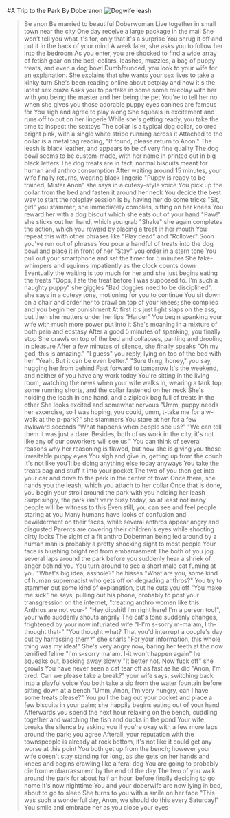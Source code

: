 #A Trip to the Park
By Doberanon
![Dogwife leash](https://static1.e621.net/data/b7/83/b78340d7194be1e7b9e138fe8ffbec54.jpg)

>Be anon
>Be married to beautiful Doberwoman
>Live together in small town near the city
>One day receive a large package in the mail
>She won't tell you what it's for, only that it's a surprise
>You shrug it off and put it in the back of your mind
>A week later, she asks you to follow her into the bedroom
>As you enter, you are shocked to find a wide array of fetish gear on the bed; collars, leashes, muzzles, a bag of puppy treats, and even a dog bowl
>Dumbfounded, you look to your wife for an explanation.
>She explains that she wants your sex lives to take a kinky turn
>She's been reading online about petplay and how it's the latest sex craze
>Asks you to partake in some some roleplay with her with you being the master and her being the pet
>You're to tell her no when she gives you those adorable puppy eyes canines are famous for
>You sigh and agree to play along
>She squeals in excitement and runs off to put on her lingerie
>While she's getting ready, you take the time to inspect the sextoys
>The collar is a typical dog collar, colored bright pink, with a single white stripe running across it
>Attached to the collar is a metal tag reading, "If found, please return to Anon."
>The leash is black leather, and appears to be of very fine quality
>The dog bowl seems to be custom-made, with her name in printed out in big black letters
>The dog treats are in fact, normal biscuits meant for human and anthro consumption
>After waiting around 15 minutes, your wife finally returns, wearing black lingerie
>"Puppy is ready to be trained, Mister Anon" she says in a cutesy-style voice
>You pick up the collar from the bed and fasten it around her neck
>You decide the best way to start the roleplay session is by having her do some tricks
>"Sit, girl" you stammer; she immediately complies, sitting on her knees
>You reward her with a dog biscuit which she eats out of your hand
>"Paw!" she sticks out her hand, which you grab
>"Shake" she again completes the action, which you reward by placing a treat in her mouth
>You repeat this with other phrases like "Play dead" and "Rollover"
>Soon you've run out of phrases
>You pour a handful of treats into the dog bowl and place it in front of her
>"Stay" you order in a stern tone
>You pull out your smartphone and set the timer for 5 minutes
>She fake-whimpers and squirms impatiently as the clock counts down
>Eventually the waiting is too much for her and she just begins eating the treats
>"Oops, I ate the treat before I was supposed to. I'm such a naughty puppy" she giggles
>"Bad doggies need to be disciplined", she says in a cutesy tone, motioning for you to continue
>You sit down on a chair and order her to crawl on top of your knees; she complies and you begin her punishment
>At first it's just light slaps on the ass, but then she mutters under her lips "Harder"
>You begin spanking your wife with much more power put into it
>She's moaning in a mixture of both pain and ecstasy
>After a good 5 minutes of spanking, you finally stop
>She crawls on top of the bed and collapses, panting and drooling in pleasure
>After a few minutes of silence, she finally speaks
>"Oh my god, this is amazing."
>"I guess" you reply, lying on top of the bed with her
>"Yeah. But it can be even better."
>"Sure thing, honey," you say, hugging her from behind
>Fast forward to tomorrow
>It's the weekend, and neither of you have any work today
>You're sitting in the living room, watching the news when your wife walks in, wearing a tank top, some running shorts, and the collar fastened on her neck
>She's holding the leash in one hand, and a ziplock bag full of treats in the other
>She looks excited and somewhat nervous
>"Umm, puppy needs her excercise, so I was hoping, you could, umm, t-take me for a w-walk at the p-park?" she stammers
>You stare at her for a few awkward seconds
>"What happens when people see us?"
>"We can tell them it was just a dare. Besides, both of us work in the city, it's not like any of our coworkers will see us."
>You can think of several reasons why her reasoning is flawed, but now she is giving you those irresitable puppy eyes
>You sigh and give in, getting up from the couch
>It's not like you'll be doing anything else today anyways
>You take the treats bag and stuff it into your pocket
>The two of you then get into your car and drive to the park in the center of town
>Once there, she hands you the leash, which you attach to her collar
>Once that is done, you begin your stroll around the park with you holding her leash
>Surprisingly, the park isn't very busy today, so at least not many people will be witness to this
>Even still, you can see and feel people staring at you
>Many humans have looks of confusion and bewilderment on their faces, while several anthros appear angry and disgusted
>Parents are covering their children's eyes while shooting dirty looks
>The sight of a fit anthro Doberman being led around by a human man is probably a pretty shocking sight to most people
>Your face is blushing bright red from embarrasment
>The both of you jog several laps around the park before you suddenly hear a shriek of anger behind you
>You turn around to see a short male cat fuming at you
>"What's big idea, asshole?" he hisses "What are you, some kind of human supremacist who gets off on degrading anthros?"
>You try to stammer out some kind of explanation, but he cuts you off
>"You make me sick" he says, pulling out his phone, probably to post your transgression on the internet, "treating anthro women like this. Anthros are not your-"
>"Hey dipshit! I'm right here! I'm a person too!", your wife suddenly shouts angrily
>The cat's tone suddenly changes, frightened by your now infuriated wife
>"I-I'm s-sorry m-ma'am, I th-thought that-"
>"You thought what? That you'd interrupt a couple's day out by harrassing them?" she snarls "For your information, this whole thing was my idea!"
>She's very angry now, baring her teeth at the now terrified feline
>"I'm s-sorry ma'am. I-it won't happen again" he squeaks out, backing away slowly
>"It better not. Now fuck off" she growls
>You have never seen a cat tear off as fast as he did
>"Anon, I'm tired. Can we please take a break?" your wife says, switching back into a playful voice
>You both take a sip from the water fountain before sitting down at a bench
>"Umm, Anon, I'm very hungry, can I have some treats please?"
>You pull the bag out your pocket and place a few biscuits in your palm; she happily begins eating out of your hand
>Afterwards you spend the next hour relaxing on the bench, cuddling together and watching the fish and ducks in the pond
>Your wife breaks the silence by asking you if you're okay with a few more laps around the park; you agree
>Afterall, your reputation with the townspeople is already at rock bottom, it's not like it could get any worse at this point
>You both get up from the bench; however your wife doesn't stay standing for long, as she gets on her hands and knees and begins crawling like a feral dog
>You are going to probably die from embarrassment by the end of the day
>The two of you walk around the park for about half an hour, before finally deciding to go home
>It's now nighttime
>You and your doberwife are now lying in bed, about to go to sleep
>She turns to you with a smile on her face
>"This was such a wonderful day, Anon, we should do this every Saturday!"
>You smile and embrace her as you close your eyes
